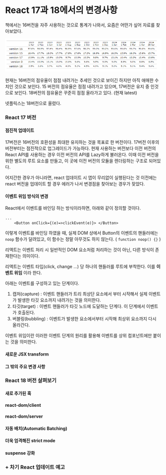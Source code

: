 # React 17과 18에서의 변경사항

책에서는 16버전을 자주 사용하는 것으로 통계가 나와서, 요즘은 어떤가 싶어 자료를 찾아보았다.

![alt text](image.png)

현재는 16버전의 점유율이 점점 내려가는 추세인 것으로 보이긴 하지만 아직 애매한 수치인 것으로 보인다.
15 버전의 점유율은 점점 내려가고 있으며, 17버전은 유지 중 인것으로 보인다.
18버전의 점유율은 꾸준히 점점 올라가고 있다. (현재 latest)

넷플릭스는 18버전으로 올렸다.

### React 17 버전

#### 점진적 업데이트

17버전은 16버전의 호환성을 최대한 유지하는 것을 목표로 한 버전이다.
17버전 이후의 버전부터는 점진적으로 업그레이드가 가능하다.
현재 사용하는 버전보다 이전 버전의 React API를 사용하는 경우 이전 버전의 API를 Lazy하게 불러온다.
이때 이전 버전을 위한 별도의 루트 요소를 만들고, 이 곳에 이전 버전의 모듈을 렌더링하는 구조로 되어있다.

어지간한 경우가 아니라면, react 업데이트 시 앱이 무리없이 실행된다는 것
이전에는 react 버전을 업데이트 할 경우 에러가 나서 변경점을 찾아보는 경우가 잦았다.

#### 이벤트 위임 방식의 변경

React에서 이벤트를 바인딩 하는 방식이라하면, 아래와 같이 정의할 것이다.

```JSX
...
    <Button onClick={(e)=>clickEvent(e)}> </Button>
```

이렇게 이벤트를 바인딩 하였을 때, 실제 DOM 상에서 Button의 이벤트의 핸들러에는 `noop` 함수가 달려있고, 이 함수는 정말 아무것도 하지 않는다. ( `function noop() {}` )

리액트는 이벤트 처리 시 일반적인 DOM 요소처럼 처리하는 것이 아닌, 다른 방식이 존재한다는 의미이다.

리액트는 이벤트 타입(click, change ...) 당 하나의 핸들러를 루트에 부착한다. 이를 **이벤트 위임** 이라 한다.

아래는 이벤트를 구성하고 있는 단계이다.

1. 캡처(capture) : 이벤트 핸들러가 트리 최상단 요소에서 부터 시작해서 실제 이벤트가 발생한 타깃 요소까지 내려가는 것을 의미한다.
2. 타깃(target) : 이벤트 핸들러가 타깃 노드에 도달하는 단계다. 이 단계에서 이벤트가 호출된다.
3. 버블링(bubbling) : 이벤트가 발생한 요소에서부터 시작해 최상위 요소까지 다시 올라간다.

이벤트 위임이란 이러한 이벤트 단계의 원리를 활용해 이벤트를 상위 컴포넌트에만 붙이는 것을 의미한다.

#### 새로운 JSX transform

#### 그 밖의 주요 변경 사항

### React 18 버전 살펴보기

#### 새로 추가된 훅

#### react-dom/client

#### react-dom/server

#### 자동 배치(Automatic Batching)

#### 더욱 엄격해진 strict mode

#### suspense 강화

### + 차기 React 업데이트 예고
